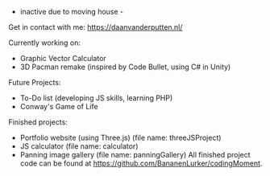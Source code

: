 - inactive due to moving house -

Get in contact with me: https://daanvanderputten.nl/

Currently working on:
- Graphic Vector Calculator
- 3D Pacman remake (inspired by Code Bullet, using C# in Unity)

Future Projects:
- To-Do list (developing JS skills, learning PHP)
- Conway's Game of Life

Finished projects:
- Portfolio website (using Three.js) (file name: threeJSProject)
- JS calculator (file name: calculator)
- Panning image gallery (file name: panningGallery)
All finished project code can be found at https://github.com/BananenLurker/codingMoment.
